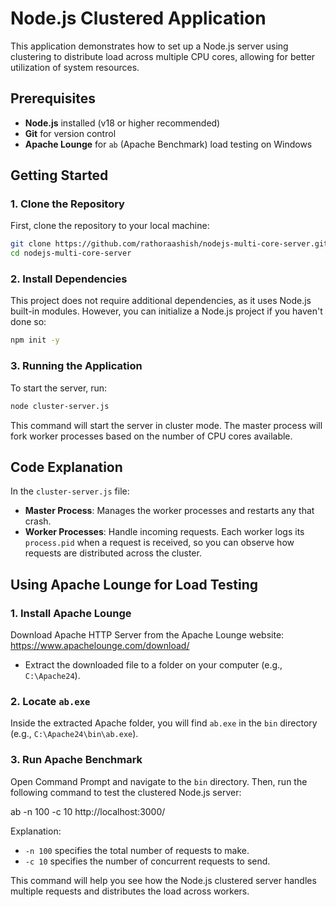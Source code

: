 # Node.js Clustered Application

This application demonstrates how to set up a Node.js server using clustering to distribute load across multiple CPU cores, allowing for better utilization of system resources.

## Prerequisites

- **Node.js** installed (v18 or higher recommended)
- **Git** for version control
- **Apache Lounge** for `ab` (Apache Benchmark) load testing on Windows

## Getting Started

### 1. Clone the Repository

First, clone the repository to your local machine:

```bash
git clone https://github.com/rathoraashish/nodejs-multi-core-server.git
cd nodejs-multi-core-server
```

### 2. Install Dependencies

This project does not require additional dependencies, as it uses Node.js built-in modules. However, you can initialize a Node.js project if you haven't done so:

```bash
npm init -y
```

### 3. Running the Application

To start the server, run:

```bash
node cluster-server.js
```

This command will start the server in cluster mode. The master process will fork worker processes based on the number of CPU cores available.

## Code Explanation

In the `cluster-server.js` file:

- **Master Process**: Manages the worker processes and restarts any that crash.
- **Worker Processes**: Handle incoming requests. Each worker logs its `process.pid` when a request is received, so you can observe how requests are distributed across the cluster.

## Using Apache Lounge for Load Testing

### 1. Install Apache Lounge

Download Apache HTTP Server from the Apache Lounge website: https://www.apachelounge.com/download/

- Extract the downloaded file to a folder on your computer (e.g., `C:\Apache24`).

### 2. Locate `ab.exe`

Inside the extracted Apache folder, you will find `ab.exe` in the `bin` directory (e.g., `C:\Apache24\bin\ab.exe`).

### 3. Run Apache Benchmark

Open Command Prompt and navigate to the `bin` directory. Then, run the following command to test the clustered Node.js server:

ab -n 100 -c 10 http://localhost:3000/

Explanation:
- `-n 100` specifies the total number of requests to make.
- `-c 10` specifies the number of concurrent requests to send.

This command will help you see how the Node.js clustered server handles multiple requests and distributes the load across workers.
